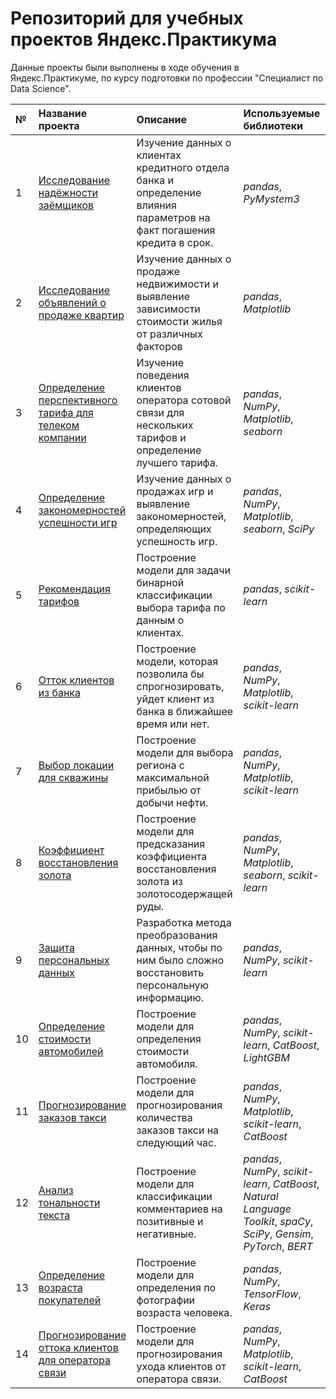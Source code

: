 # Репозиторий для учебных проектов Яндекс.Практикума

Данные проекты были выполнены в ходе обучения в Яндекс.Практикуме, по курсу подготовки по профессии "Специалист по Data Science".

| № | Название проекта | Описание | Используемые библиотеки | 
| :---------------------- | :---------------------- | :---------------------- | :---------------------- |
| 1 | [Исследование надёжности заёмщиков](credit-bank) | Изучение данных о клиентах кредитного отдела банка и определение влияния параметров на факт погашения кредита в срок. | *pandas*, *PyMystem3* |
| 2 | [Исследование объявлений о продаже квартир](apartment-sale) | Изучение данных о продаже недвижимости и выявление зависимости стоимости жилья от различных факторов | *pandas*, *Matplotlib* |
| 3 | [Определение перспективного тарифа для телеком компании](tariff-for-telecom) | Изучение поведения клиентов оператора сотовой связи для нескольких тарифов и определение лучшего тарифа. | *pandas*, *NumPy*, *Matplotlib*, *seaborn* |
| 4 | [Определение закономерностей успешности игр](game-success-rate) | Изучение данных о продажах игр и выявление закономерностей, определяющих успешность игр. | *pandas*, *NumPy*, *Matplotlib*, *seaborn*, *SciPy* |
| 5 | [Рекомендация тарифов](tariff-recommendation) | Построение модели для задачи бинарной классификации выбора тарифа по данным о клиентах. | *pandas*, *scikit-learn* |
| 6 | [Отток клиентов из банка](customer-churn-bank) | Построение модели, которая позволила бы спрогнозировать, уйдет клиент из банка в ближайшее время или нет. | *pandas*, *NumPy*, *Matplotlib*, *scikit-learn* |
| 7 | [Выбор локации для скважины](location-borehole) | Построение модели для выбора региона с максимальной прибылью от добычи нефти. | *pandas*, *NumPy*, *Matplotlib*, *scikit-learn* |
| 8 | [Коэффициент восстановления золота](gold-recovery) | Построение модели для предсказания коэффициента восстановления золота из золотосодержащей руды. | *pandas*, *NumPy*, *Matplotlib*, *seaborn*, *scikit-learn* |
| 9 | [Защита персональных данных](protection-personal-data) | Разработка метода преобразования данных, чтобы по ним было сложно восстановить персональную информацию. | *pandas*, *NumPy*, *scikit-learn* |
| 10 | [Определение стоимости автомобилей](cars-cost) | Построение модели для определения стоимости автомобиля. | *pandas*, *NumPy*, *scikit-learn*, *CatBoost*, *LightGBM* |
| 11 | [Прогнозирование заказов такси](taxi-orders) | Построение модели для прогнозирования количества заказов такси на следующий час. | *pandas*, *NumPy*, *Matplotlib*, *scikit-learn*, *CatBoost* |
| 12 | [Анализ тональности текста](sentiment-analysis) | Построение модели для классификации комментариев на позитивные и негативные. | *pandas*, *NumPy*, *scikit-learn*, *CatBoost*, *Natural Language Toolkit*, *spaCy*, *SciPy*, *Gensim*, *PyTorch*, *BERT* |
| 13 | [Определение возраста покупателей](customer-age) | Построение модели для определения по фотографии возраста человека. | *pandas*, *NumPy*, *TensorFlow*, *Keras* |
| 14 | [Прогнозирование оттока клиентов для оператора связи](customer-churn-telecom) | Построение модели для прогнозирования ухода клиентов от оператора связи. | *pandas*, *NumPy*, *Matplotlib*, *scikit-learn*, *CatBoost* |